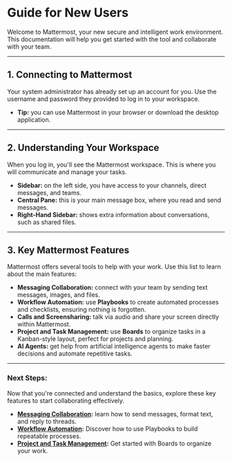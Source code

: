 # Guide for New Users

Welcome to Mattermost, your new secure and intelligent work environment. This documentation will help you get started with the tool and collaborate with your team.

---

## 1. Connecting to Mattermost

Your system administrator has already set up an account for you. Use the username and password they provided to log in to your workspace.

* **Tip:** you can use Mattermost in your browser or download the desktop application.

---

## 2. Understanding Your Workspace

When you log in, you'll see the Mattermost workspace. This is where you will communicate and manage your tasks.

* **Sidebar:** on the left side, you have access to your channels, direct messages, and teams.
* **Central Pane:** this is your main message box, where you read and send messages.
* **Right-Hand Sidebar:** shows extra information about conversations, such as shared files.

---

## 3. Key Mattermost Features

Mattermost offers several tools to help with your work. Use this list to learn about the main features:

* **Messaging Collaboration:** connect with your team by sending text messages, images, and files.
* **Workflow Automation:** use **Playbooks** to create automated processes and checklists, ensuring nothing is forgotten.
* **Calls and Screensharing:** talk via audio and share your screen directly within Mattermost.
* **Project and Task Management:** use **Boards** to organize tasks in a Kanban-style layout, perfect for projects and planning.
* **AI Agents:** get help from artificial intelligence agents to make faster decisions and automate repetitive tasks.

---

### **Next Steps:**

Now that you're connected and understand the basics, explore these key features to start collaborating effectively.

* **[Messaging Collaboration](messaging-collaboration.rst):** learn how to send messages, format text, and reply to threads.
* **[Workflow Automation](workflow-automation.rst):** Discover how to use Playbooks to build repeatable processes.
* **[Project and Task Management](project-task-management.rst):** Get started with Boards to organize your work.